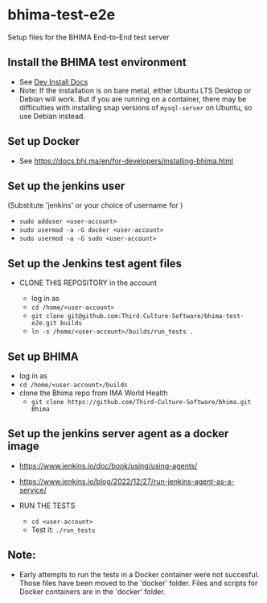 # bhima-test-e2e
Setup files for the BHIMA End-to-End test server

## Install the BHIMA test environment
- See [Dev Install Docs](https://docs.bhi.ma/en/for-developers/installing-bhima.html)
- Note: If the installation is on bare metal, either Ubuntu LTS Desktop or Debian will work.
  But if you are running on a container, there may be difficulties with installing snap
  versions of `mysql-server` on Ubuntu, so use Debian instead.

## Set up Docker
- See https://docs.bhi.ma/en/for-developers/installing-bhima.html

## Set up the jenkins user
(Substitute 'jenkins' or your choice of username for <user-account>)
- `sudo adduser <user-account>`
- `sudo usermod -a -G docker <user-account>`
- `sudo usermod -a -G sudo <user-account>`

## Set up the Jenkins test agent files
- CLONE THIS REPOSITORY in the <user-account> account
  - log in as <user-account>
  - `cd /home/<user-account>`
  - `git clone git@github.com:Third-Culture-Software/bhima-test-e2e.git builds`
  - `ln -s /home/<user-account>/builds/run_tests . `

## Set up BHIMA
- log in as <user-account>
- `cd /home/<user-account>/builds`
- clone the Bhima repo from IMA World Health
   - `git clone https://github.com/Third-Culture-Software/bhima.git Bhima`

## Set up the jenkins server agent as a docker image
- https://www.jenkins.io/doc/book/using/using-agents/
- https://www.jenkins.io/blog/2022/12/27/run-jenkins-agent-as-a-service/

- RUN THE TESTS
  - `cd <user-account>`
  - Test it: `./run_tests`

## Note:
- Early attempts to run the tests in a Docker container were not succesful.  Those files have been moved to the 'docker' folder.  Files and scripts for Docker containers are in the 'docker' folder.

